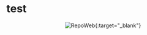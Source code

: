 # test

<div align="center">

![RepoWeb](https://repoweb.github.io/img/repoweb_logo.png){:target="_blank"}

</div>

